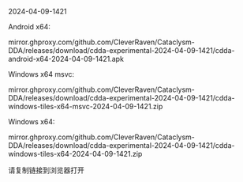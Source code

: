 2024-04-09-1421

Android x64:

mirror.ghproxy.com/github.com/CleverRaven/Cataclysm-DDA/releases/download/cdda-experimental-2024-04-09-1421/cdda-android-x64-2024-04-09-1421.apk

Windows x64 msvc:

mirror.ghproxy.com/github.com/CleverRaven/Cataclysm-DDA/releases/download/cdda-experimental-2024-04-09-1421/cdda-windows-tiles-x64-msvc-2024-04-09-1421.zip

Windows x64:

mirror.ghproxy.com/github.com/CleverRaven/Cataclysm-DDA/releases/download/cdda-experimental-2024-04-09-1421/cdda-windows-tiles-x64-2024-04-09-1421.zip

请复制链接到浏览器打开

